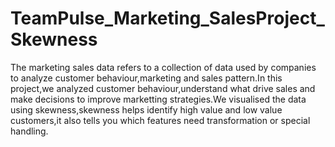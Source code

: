 # TeamPulse_Marketing_SalesProject_Skewness
 The marketing sales data refers to a collection of data used by companies to analyze customer behaviour,marketing and sales pattern.In this project,we analyzed customer behaviour,understand what drive sales and make decisions to improve marketting strategies.We visualised the data using skewness,skewness helps identify high value and low value customers,it also tells you which features need transformation or special handling.


